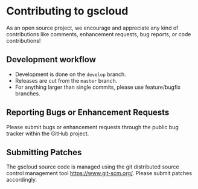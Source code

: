 # Contributing to gscloud

As an open source project, we encourage and appreciate any kind of contributions like comments,
enhancement requests, bug reports, or code contributions!

## Development workflow

* Development is done on the `develop` branch.
* Releases are cut from the `master` branch.
* For anything larger than single commits, please use feature/bugfix branches.

## Reporting Bugs or Enhancement Requests

Please submit bugs or enhancement requests through the public bug tracker within the
GitHub project.

## Submitting Patches

The gscloud source code is managed using the git distributed source control 
management tool <https://www.git-scm.org/>. Please submit patches
accordingly.

